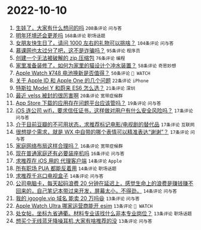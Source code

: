 # 2022-10-10

1. [生娃了，大家有什么想问的吗](https://www.v2ex.com/t/885675) `208条评论` `问与答`
1. [明年环境还会更差吗](https://www.v2ex.com/t/885778) `168条评论` `职场话题`
1. [女朋友快生日了，请问 1000 左右的礼物可以挑啥？](https://www.v2ex.com/t/885668) `104条评论` `问与答`
1. [慕课网也太过分了吧，这不是诈骗吗？](https://www.v2ex.com/t/885693) `95条评论` `程序员`
1. [创建一个无法被破解的 zip 压缩包](https://www.v2ex.com/t/885696) `76条评论` `编程`
1. [家里准备装修了，如何为家里的猫设计个冲水装置？](https://www.v2ex.com/t/885721) `58条评论` `奇思妙想`
1. [Apple Watch ¥748 电池换新是否值得？](https://www.v2ex.com/t/885688) `50条评论` ` WATCH`
1. [关于 Apple ID 和 Apple One 的几个问题](https://www.v2ex.com/t/885792) `22条评论` `iPhone`
1. [特斯拉 Model Y 和蔚来 ES6 怎么选？](https://www.v2ex.com/t/885742) `21条评论` `深圳`
1. [最近 velss 被封的很厉害啊](https://www.v2ex.com/t/885728) `20条评论` `宽带症候群`
1. [App Store 下载的应用存在问题平台应该管吗？](https://www.v2ex.com/t/885670) `19条评论` `问与答`
1. [iOS 连公司 wifi，要求信任证书，这样做对用户有什么安全风险吗？](https://www.v2ex.com/t/885838) `17条评论` `问与答`
1. [介于目前豆瓣的不可用状态，求推荐标记电影/电视剧的替代品](https://www.v2ex.com/t/885715) `17条评论` `互联网`
1. [很想提个需求，就是 WX 中自带的哪个表情可以精准表达“谢谢”？](https://www.v2ex.com/t/885679) `17条评论` `问与答`
1. [家庭网络布局这样合理吗？](https://www.v2ex.com/t/885796) `16条评论` `宽带症候群`
1. [现在普通家庭还有必要装座机吗](https://www.v2ex.com/t/885749) `16条评论` `问与答`
1. [求推荐在 iOS 用的 代理客户端](https://www.v2ex.com/t/885772) `14条评论` `Apple`
1. [所有职场 PUA 都能反着用](https://www.v2ex.com/t/885771) `14条评论` `职场话题`
1. [求推荐千兆口电视盒子](https://www.v2ex.com/t/885769) `14条评论` `问与答`
1. [公司电脑卡，每天起码浪费 20 分钟在延迟上，感觉生命上的浪费是赚钱赚不回来的，自己笔记本带过来开发，屏幕太小，不得劲，](https://www.v2ex.com/t/885750) `14条评论` `问与答`
1. [我的 igoogle.vip 域名 能卖 20 万吗😆](https://www.v2ex.com/t/885832) `13条评论` `问与答`
1. [Apple Watch Ultra 哪家运营商能开 esim](https://www.v2ex.com/t/885812) `13条评论` ` WATCH`
1. [处女帖，坐标九省通衢。材料专业该找什么非本专业岗位？](https://www.v2ex.com/t/885759) `13条评论` `职场话题`
1. [想买个无线蓝牙降噪耳机,大家有啥推荐的没](https://www.v2ex.com/t/885747) `13条评论` `问与答`
